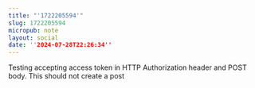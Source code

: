 ```yaml
---
title: "'1722205594'"
slug: 1722205594
micropub: note
layout: social
date: ''2024-07-28T22:26:34''
---
```

Testing accepting access token in HTTP Authorization header and POST body. This should not create a post